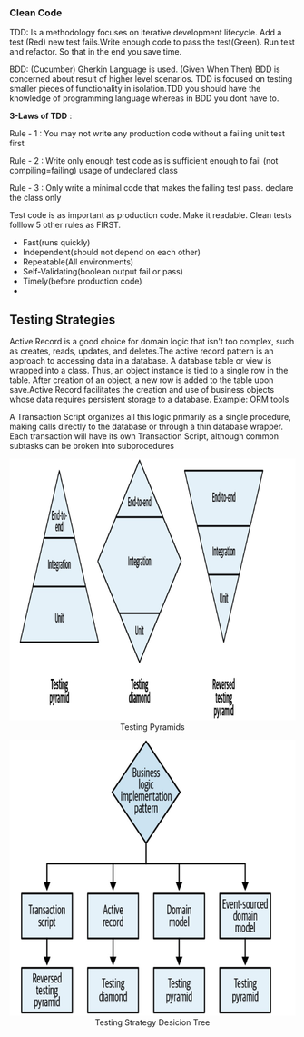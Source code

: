 ### Clean Code

TDD: Is a methodology focuses on iterative development lifecycle. Add a test (Red) new test fails.Write enough code to pass the test(Green). Run test and refactor. So that in the end you save time.

BDD: (Cucumber) Gherkin Language is used. (Given When Then) BDD is concerned about result of higher level scenarios. TDD is focused on testing smaller pieces of functionality in isolation.TDD you should have the knowledge of programming language whereas in BDD you dont have to.

 __3-Laws of TDD__ :
 
Rule - 1 : You may not write any production code without a failing unit test first 

Rule - 2 : Write only enough test code as is sufficient enough to fail (not compiling=failing) usage of undeclared class 

Rule - 3 : Only write a minimal code that makes the failing test pass. declare the class only


Test code is as important as production code. Make it readable. Clean tests folllow 5 other rules as FIRST.
- Fast(runs quickly) 
- Independent(should not depend on each other)
- Repeatable(All environments) 
- Self-Validating(boolean output fail or pass)  
- Timely(before production code) 
- 

## Testing Strategies

Active Record is a good choice for domain logic that isn't too complex, such as creates, reads, updates, and deletes.The active record pattern is an approach to accessing data in a database. A database table or view is wrapped into a class. Thus, an object instance is tied to a single row in the table. After creation of an object, a new row is added to the table upon save.Active Record facilitates the creation and use of business objects whose data requires persistent storage to a database. Example: ORM tools

A Transaction Script organizes all this logic primarily as a single procedure, making calls directly to the database or through a thin database wrapper. Each transaction will have its own Transaction Script, although common subtasks can be broken into subprocedures


<p align="center">
  <img  src="https://github.com/okansungur/tests/blob/main/tests/testing_pyramids.png"><br/>
  Testing Pyramids
</p>




<p align="center">
  <img  src="https://github.com/okansungur/tests/blob/main/tests/testingstr_desiciontree.png"><br/>
  Testing Strategy Desicion Tree
</p>
